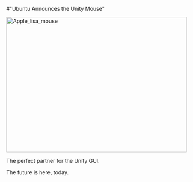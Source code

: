 #"Ubuntu Announces the Unity Mouse"


 <div class='p_embed p_image_embed'>
<img alt="Apple_lisa_mouse" height="360" src="http://getfile6.posterous.com/getfile/files.posterous.com/conoroneill/9h4O9ZGePnDie8X2xpOXYpZQwEH0dkCygQ2b73EiCD3y8Dv7AWpzDBeUZoKH/Apple_Lisa_Mouse.jpg" width="480" />
</div>
<p></p><div>The perfect partner for the Unity GUI.</div><p />The future is here, today.
 